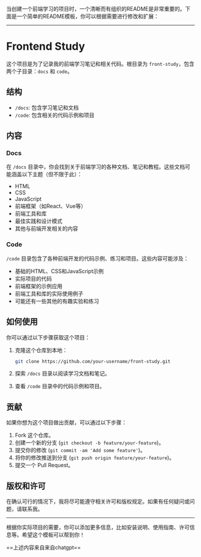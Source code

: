 当创建一个前端学习的项目时，一个清晰而有组织的README是非常重要的。下面是一个简单的README模板，你可以根据需要进行修改和扩展：

---

# Frontend Study

这个项目是为了记录我的前端学习笔记和相关代码。根目录为 `front-study`，包含两个子目录：`docs` 和 `code`。

## 结构

- `/docs`: 包含学习笔记和文档
- `/code`: 包含相关的代码示例和项目

## 内容

### Docs

在 `/docs` 目录中，你会找到关于前端学习的各种文档、笔记和教程。这些文档可能涵盖以下主题（但不限于此）：

- HTML
- CSS
- JavaScript
- 前端框架（如React、Vue等）
- 前端工具和库
- 最佳实践和设计模式
- 其他与前端开发相关的内容

### Code

`/code` 目录包含了各种前端开发的代码示例、练习和项目。这些内容可能涉及：

- 基础的HTML、CSS和JavaScript示例
- 实际项目的代码
- 前端框架的示例应用
- 前端工具和库的实际使用例子
- 可能还有一些其他的有趣实验和练习

## 如何使用

你可以通过以下步骤获取这个项目：

1. 克隆这个仓库到本地：
   ```bash
   git clone https://github.com/your-username/front-study.git
   ```

2. 探索 `/docs` 目录以阅读学习文档和笔记。
3. 查看 `/code` 目录中的代码示例和项目。

## 贡献

如果你想为这个项目做出贡献，可以通过以下步骤：

1. Fork 这个仓库。
2. 创建一个新的分支 (`git checkout -b feature/your-feature`)。
3. 提交你的修改 (`git commit -am 'Add some feature'`)。
4. 将你的修改推送到分支 (`git push origin feature/your-feature`)。
5. 提交一个 Pull Request。

## 版权和许可

在确认可行的情况下，我将尽可能遵守相关许可和版权规定。如果有任何疑问或问题，请联系我。

---

根据你实际项目的需要，你可以添加更多信息，比如安装说明、使用指南、许可信息等。希望这个模板可以帮到你！

==上述内容来自来自chatgpt==